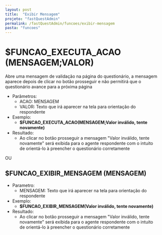```yaml
---
layout: post
title:  "Exibir Mensagem"
projeto: "fastQuestAdmin"
permalink: /fastQuestAdmin/funcoes/exibir-mensagem
pasta: "funcoes"
---
```

# $FUNCAO_EXECUTA_ACAO (MENSAGEM;VALOR) 
Abre uma mensagem de validação na página do questionário, a mensagem aparece depois de clicar no botão prosseguir e não permitirá que o questionário avance para a próxima página

- Parâmetros: 
    - ACAO: MENSAGEM
    - VALOR: Texto que irá aparecer na tela para orientação do respondente
- Exemplo:
    - **$FUNCAO_EXECUTA_ACAO(MENSAGEM;Valor inválido, tente novamente)**
- Resultado:
    - Ao clicar no botão prosseguir a mensagem "Valor inválido, tente novamente" será exibida para o agente respondente com o intuito de orientá-lo à preencher o questionário corretamente

OU

## $FUNCAO_EXIBIR_MENSAGEM (MENSAGEM)
- Parametro:
    - MENSAGEM: Texto que irá aparecer na tela para orientação do respondente
- Exemplo:
    - **$FUNCAO_EXIBIR_MENSAGEM(Valor inválido, tente novamente)**
- Resultado:
    - Ao clicar no botão prosseguir a mensagem "Valor inválido, tente novamente" será exibida para o agente respondente com o intuito de orientá-lo à preencher o questionário corretamente